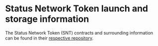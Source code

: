 # Status Network Token launch and storage information

The Status Network Token (SNT) contracts and surrounding information can be found in their [respective repository](https://github.com/status-im/status-network-token).

